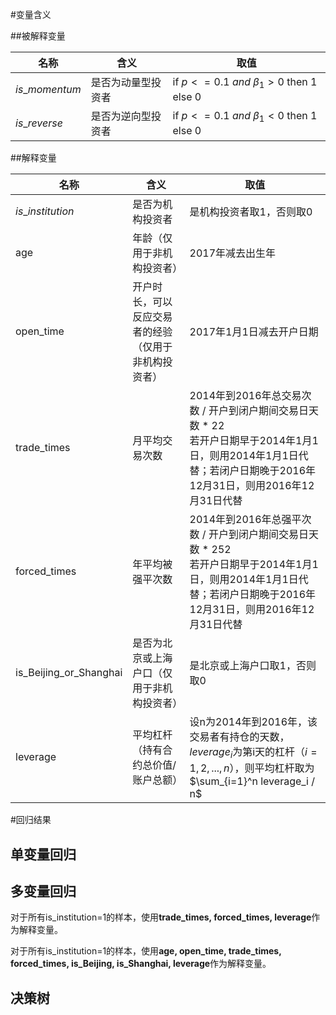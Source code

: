 #变量含义

##被解释变量

| 名称           | 含义               | 取值                                      |
| -------------- | ------------------ | ----------------------------------------- |
| $is\_momentum$ | 是否为动量型投资者 | if $p<=0.1\ and\ \beta_1>0$ then 1 else 0 |
| $is\_reverse$  | 是否为逆向型投资者 | if $p<=0.1\ and\ \beta_1<0$ then 1 else 0 |

##解释变量

| 名称                   | 含义                                                 | 取值                                                         |
| ---------------------- | ---------------------------------------------------- | ------------------------------------------------------------ |
| $is\_institution$      | 是否为机构投资者                                     | 是机构投资者取1，否则取0                                     |
| age                    | 年龄（仅用于非机构投资者）                           | 2017年减去出生年                                             |
| open_time              | 开户时长，可以反应交易者的经验（仅用于非机构投资者） | 2017年1月1日减去开户日期                                     |
| trade_times            | 月平均交易次数                                       | 2014年到2016年总交易次数 / 开户到闭户期间交易日天数 * 22<br/>若开户日期早于2014年1月1日，则用2014年1月1日代替；若闭户日期晚于2016年12月31日，则用2016年12月31日代替 |
| forced_times           | 年平均被强平次数                                     | 2014年到2016年总强平次数 / 开户到闭户期间交易日天数 * 252<br/>若开户日期早于2014年1月1日，则用2014年1月1日代替；若闭户日期晚于2016年12月31日，则用2016年12月31日代替 |
| is_Beijing_or_Shanghai | 是否为北京或上海户口（仅用于非机构投资者）           | 是北京或上海户口取1，否则取0                                 |
| leverage               | 平均杠杆（持有合约总价值/账户总额）                  | 设n为2014年到2016年，该交易者有持仓的天数，$leverage_i$为第i天的杠杆（$i=1,2,...,n$），则平均杠杆取为$\sum_{i=1}^n leverage_i / n$ |

#回归结果

## 单变量回归



## 多变量回归

对于所有is_institution=1的样本，使用**trade_times, forced_times, leverage**作为解释变量。



对于所有is_institution=1的样本，使用**age, open_time, trade_times, forced_times, is_Beijing, is_Shanghai, leverage**作为解释变量。





## 决策树

